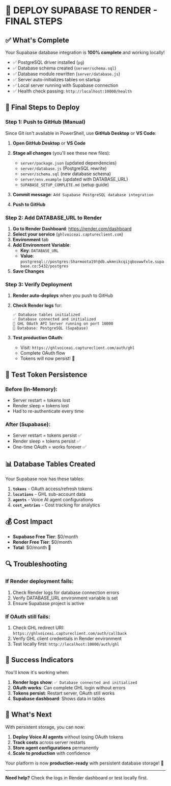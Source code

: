 # 🚀 DEPLOY SUPABASE TO RENDER - FINAL STEPS

## ✅ What's Complete

Your Supabase database integration is **100% complete** and working locally! 

- ✅ PostgreSQL driver installed (`pg`)
- ✅ Database schema created (`server/schema.sql`)
- ✅ Database module rewritten (`server/database.js`)
- ✅ Server auto-initializes tables on startup
- ✅ Local server running with Supabase connection
- ✅ Health check passing: `http://localhost:10000/health`

## 🎯 Final Steps to Deploy

### Step 1: Push to GitHub (Manual)

Since Git isn't available in PowerShell, use **GitHub Desktop** or **VS Code**:

1. **Open GitHub Desktop** or **VS Code**
2. **Stage all changes** (you'll see these new files):
   - `server/package.json` (updated dependencies)
   - `server/database.js` (PostgreSQL rewrite)
   - `server/schema.sql` (new database schema)
   - `server/env.example` (updated with DATABASE_URL)
   - `SUPABASE_SETUP_COMPLETE.md` (setup guide)

3. **Commit message**: `Add Supabase PostgreSQL database integration`

4. **Push to GitHub**

### Step 2: Add DATABASE_URL to Render

1. **Go to Render Dashboard**: https://render.com/dashboard
2. **Select your service** (`ghlvoiceai.captureclient.com`)
3. **Environment** tab
4. **Add Environment Variable**:
   - **Key**: `DATABASE_URL`
   - **Value**: `postgresql://postgres:Sharmoota19!@db.wkmnikcqijqboxwwfxle.supabase.co:5432/postgres`
5. **Save Changes**

### Step 3: Verify Deployment

1. **Render auto-deploys** when you push to GitHub
2. **Check Render logs** for:
   ```
   ✅ Database tables initialized
   ✅ Database connected and initialized
   🚀 GHL OAuth API Server running on port 10000
   💾 Database: PostgreSQL (Supabase)
   ```

3. **Test production OAuth**:
   - Visit: `https://ghlvoiceai.captureclient.com/auth/ghl`
   - Complete OAuth flow
   - Tokens will now persist! 🎉

## 🧪 Test Token Persistence

### Before (In-Memory):
- Server restart = tokens lost
- Render sleep = tokens lost
- Had to re-authenticate every time

### After (Supabase):
- Server restart = tokens persist ✅
- Render sleep = tokens persist ✅
- One-time OAuth = works forever ✅

## 📊 Database Tables Created

Your Supabase now has these tables:

1. **`tokens`** - OAuth access/refresh tokens
2. **`locations`** - GHL sub-account data  
3. **`agents`** - Voice AI agent configurations
4. **`cost_entries`** - Cost tracking for analytics

## 💰 Cost Impact

- **Supabase Free Tier**: $0/month
- **Render Free Tier**: $0/month  
- **Total**: $0/month 🎉

## 🔍 Troubleshooting

### If Render deployment fails:
1. Check Render logs for database connection errors
2. Verify DATABASE_URL environment variable is set
3. Ensure Supabase project is active

### If OAuth still fails:
1. Check GHL redirect URI: `https://ghlvoiceai.captureclient.com/auth/callback`
2. Verify GHL client credentials in Render environment
3. Test locally first: `http://localhost:10000/auth/ghl`

## 🎉 Success Indicators

You'll know it's working when:

1. **Render logs show**: `✅ Database connected and initialized`
2. **OAuth works**: Can complete GHL login without errors
3. **Tokens persist**: Restart server, OAuth still works
4. **Supabase dashboard**: Shows data in tables

## 🚀 What's Next

With persistent storage, you can now:

1. **Deploy Voice AI agents** without losing OAuth tokens
2. **Track costs** across server restarts
3. **Store agent configurations** permanently
4. **Scale to production** with confidence

Your platform is now **production-ready** with persistent database storage! 🎉

---

**Need help?** Check the logs in Render dashboard or test locally first.
